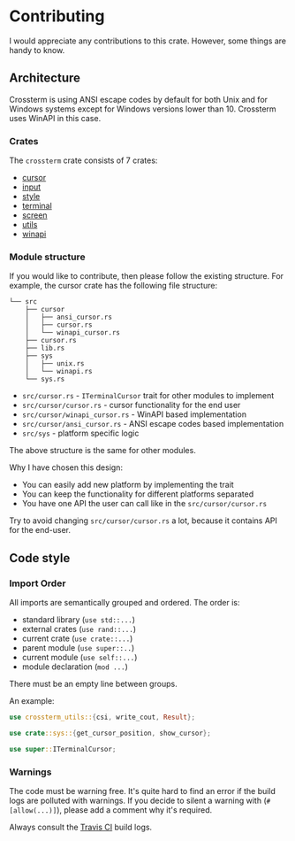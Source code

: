 # Contributing

I would appreciate any contributions to this crate. However, some things are handy to know.

## Architecture

Crossterm is using ANSI escape codes by default for both Unix and for Windows systems except
for Windows versions lower than 10. Crossterm uses WinAPI in this case.

### Crates

The `crossterm` crate consists of 7 crates:

* [cursor](https://github.com/crossterm-rs/crossterm-cursor)
* [input](https://github.com/crossterm-rs/crossterm-input)
* [style](https://github.com/crossterm-rs/crossterm-style)
* [terminal](https://github.com/crossterm-rs/crossterm-terminal)
* [screen](https://github.com/crossterm-rs/crossterm-screen)
* [utils](https://github.com/crossterm-rs/crossterm-utils)
* [winapi](https://github.com/crossterm-rs/crossterm-winapi)

### Module structure

If you would like to contribute, then please follow the existing structure. For
example, the cursor crate has the following file structure:

```text
└── src
    ├── cursor
    │   ├── ansi_cursor.rs
    │   ├── cursor.rs
    │   └── winapi_cursor.rs
    ├── cursor.rs
    ├── lib.rs
    ├── sys
    │   ├── unix.rs
    │   └── winapi.rs
    └── sys.rs
```

* `src/cursor.rs` - `ITerminalCursor` trait for other modules to implement
* `src/cursor/cursor.rs` - cursor functionality for the end user
* `src/cursor/winapi_cursor.rs` - WinAPI based implementation
* `src/cursor/ansi_cursor.rs` - ANSI escape codes based implementation
* `src/sys` - platform specific logic

The above structure is the same for other modules. 

Why I have chosen this design:

* You can easily add new platform by implementing the trait
* You can keep the functionality for different platforms separated
* You have one API the user can call like in the `src/cursor/cursor.rs`

Try to avoid changing `src/cursor/cursor.rs` a lot, because it contains API for
the end-user.

## Code style

### Import Order

All imports are semantically grouped and ordered. The order is:

- standard library (`use std::...`)
- external crates (`use rand::...`)
- current crate (`use crate::...`)
- parent module (`use super::..`)
- current module (`use self::...`)
- module declaration (`mod ...`)

There must be an empty line between groups.

An example:

```rust
use crossterm_utils::{csi, write_cout, Result};

use crate::sys::{get_cursor_position, show_cursor};

use super::ITerminalCursor;
```

### Warnings

The code must be warning free. It's quite hard to find an error if the build logs are polluted with warnings.
If you decide to silent a warning with (`#[allow(...)]`), please add a comment why it's required.

Always consult the [Travis CI](https://travis-ci.org/crossterm-rs/crossterm/pull_requests) build logs.

